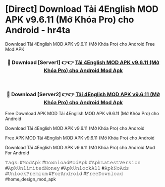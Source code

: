 # [Direct] Download Tải 4English MOD APK v9.6.11 (Mở Khóa Pro) cho Android - hr4ta
Download Tải 4English MOD APK v9.6.11 (Mở Khóa Pro) cho Android Free Mod APK

<div align="center">
<h3>🔴 Download [Server1] 👉👉 <a href="https://apk-comot.site?title=Tải_4English_MOD_APK_v9.6.11_(Mở_Khóa_Pro)_cho_Android">Tải 4English MOD APK v9.6.11 (Mở Khóa Pro) cho Android Mod Apk</a></h3><br>

<h3>🔴 Download [Server2] 👉👉 <a href="https://apk-comot.site?title=Tải_4English_MOD_APK_v9.6.11_(Mở_Khóa_Pro)_cho_Android">Tải 4English MOD APK v9.6.11 (Mở Khóa Pro) cho Android Mod Apk</a></h3>
</div>


Free Download APK MOD Tải 4English MOD APK v9.6.11 (Mở Khóa Pro) cho Android

Download Tải 4English MOD APK v9.6.11 (Mở Khóa Pro) cho Android 

Free APK MOD Tải 4English MOD APK v9.6.11 (Mở Khóa Pro) cho Android 

Download Tải 4English MOD APK v9.6.11 (Mở Khóa Pro) cho Android Mod For Android

𝚃𝚊𝚐𝚜: #𝙼𝚘𝚍𝙰𝚙𝚔 #𝙳𝚘𝚠𝚗𝚕𝚘𝚊𝚍𝙼𝚘𝚍𝙰𝚙𝚔 #𝙰𝚙𝚔𝙻𝚊𝚝𝚎𝚜𝚝𝚅𝚎𝚛𝚜𝚒𝚘𝚗 #𝙰𝚙𝚔𝚄𝚗𝚕𝚒𝚖𝚒𝚝𝚎𝚍𝙼𝚘𝚗𝚎𝚢 #𝙰𝚙𝚔𝚄𝚗𝚕𝚘𝚌𝚔𝙰𝚕𝚕 #𝙰𝚙𝚔𝙽𝚘𝙰𝚍𝚜 #𝚄𝚗𝚕𝚘𝚌𝚔𝙿𝚛𝚎𝚖𝚒𝚞𝚖 #𝙵𝚘𝚛𝙰𝚗𝚍𝚛𝚘𝚒𝚍 #𝙵𝚛𝚎𝚎𝙳𝚘𝚠𝚗𝚕𝚘𝚊𝚍 #home_design_mod_apk